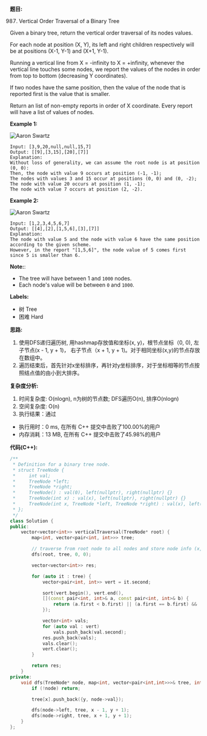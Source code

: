 **题目:**

987. Vertical Order Traversal of a Binary Tree

Given a binary tree, return the vertical order traversal of its nodes values.

For each node at position (X, Y), its left and right children respectively will be at positions (X-1, Y-1) and (X+1, Y-1).

Running a vertical line from X = -infinity to X = +infinity, whenever the vertical line touches some nodes, we report the values of the nodes in order from top to bottom (decreasing Y coordinates).

If two nodes have the same position, then the value of the node that is reported first is the value that is smaller.

Return an list of non-empty reports in order of X coordinate.  Every report will have a list of values of nodes.

**Example 1:**

![Aaron Swartz](https://assets.leetcode.com/uploads/2019/01/31/1236_example_1.PNG)
```
Input: [3,9,20,null,null,15,7]
Output: [[9],[3,15],[20],[7]]
Explanation: 
Without loss of generality, we can assume the root node is at position (0, 0):
Then, the node with value 9 occurs at position (-1, -1);
The nodes with values 3 and 15 occur at positions (0, 0) and (0, -2);
The node with value 20 occurs at position (1, -1);
The node with value 7 occurs at position (2, -2).
```
**Example 2:**

![Aaron Swartz](https://assets.leetcode.com/uploads/2019/01/31/tree2.png)
```
Input: [1,2,3,4,5,6,7]
Output: [[4],[2],[1,5,6],[3],[7]]
Explanation: 
The node with value 5 and the node with value 6 have the same position according to the given scheme.
However, in the report "[1,5,6]", the node value of 5 comes first since 5 is smaller than 6.
```
**Note:**:
- The tree will have between 1 and ```1000``` nodes.
- Each node's value will be between ```0``` and ```1000```.

**Labels:**
- 树 Tree
- 困难 Hard

**思路:**
1. 使用DFS递归遍历树, 用hashmap存放值和坐标(x, y)，根节点坐标（0, 0), 左子节点(x - 1, y + 1)， 右子节点（x + 1, y + 1)。对于相同坐标(x,y)的节点存放在数组中。
2. 遍历结束后，首先针对x坐标排序，再针对y坐标排序，对于坐标相等的节点按照结点值的由小到大排序。

**复杂度分析:**
1. 时间复杂度: O(nlogn), n为树的节点数; DFS遍历O(n), 排序O(nlogn)
2. 空间复杂度: O(n)
3. 执行结果：通过
- 执行用时：0 ms, 在所有 C++ 提交中击败了100.00%的用户
- 内存消耗：13 MB, 在所有 C++ 提交中击败了45.98%的用户

**代码(C++):**
```C++
/**
 * Definition for a binary tree node.
 * struct TreeNode {
 *     int val;
 *     TreeNode *left;
 *     TreeNode *right;
 *     TreeNode() : val(0), left(nullptr), right(nullptr) {}
 *     TreeNode(int x) : val(x), left(nullptr), right(nullptr) {}
 *     TreeNode(int x, TreeNode *left, TreeNode *right) : val(x), left(left), right(right) {}
 * };
 */
class Solution {
public:
    vector<vector<int>> verticalTraversal(TreeNode* root) {
        map<int, vector<pair<int, int>>> tree;

        // traverse from root node to all nodes and store node info (x, pair<y, val> ) into hashmap
        dfs(root, tree, 0, 0);

        vector<vector<int>> res;

        for (auto it : tree) {
            vector<pair<int, int>> vert = it.second;

            sort(vert.begin(), vert.end(),
            [](const pair<int, int>& a, const pair<int, int>& b) {
                return (a.first < b.first) || (a.first == b.first) && (a.second < b.second); // first compare row:y, if same row then compare value
            });

            vector<int> vals;
            for (auto val : vert)
                vals.push_back(val.second);
            res.push_back(vals);
            vals.clear();
            vert.clear();
        }

        return res;
    }
private:
    void dfs(TreeNode* node, map<int, vector<pair<int,int>>>& tree, int x, int y) {
        if (!node) return;

        tree[x].push_back({y, node->val});

        dfs(node->left, tree, x - 1, y + 1);
        dfs(node->right, tree, x + 1, y + 1);
    }
};
```
